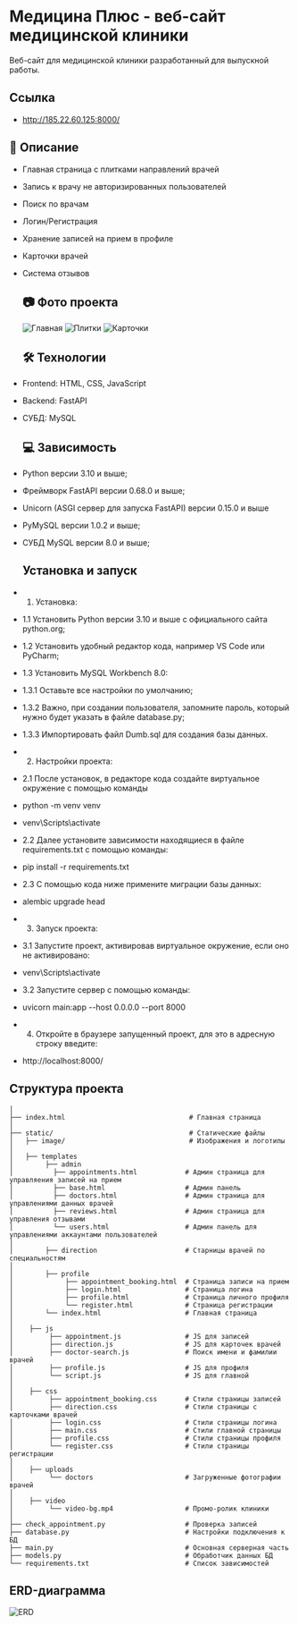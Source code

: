 # Медицина Плюс - веб-сайт медицинской клиники
Веб-сайт для медицинской клиники разработанный для выпускной работы.

## Ссылка

- http://185.22.60.125:8000/

## 📌 Описание

- Главная страница с плитками направлений врачей
- Запись к врачу не авторизированных пользователей
- Поиск по врачам 
- Логин/Регистрация 
- Хранение записей на прием в профиле
- Карточки врачей
- Система отзывов

  ## 📷 Фото проекта

  ![Главная](https://github.com/lisitsya567/image_1/blob/main/main.png)
  ![Плитки](https://github.com/lisitsya567/image_1/blob/main/plitki.png)
  ![Карточки](https://github.com/lisitsya567/image_1/blob/main/vra4i.png)

  ## 🛠️ Технологии

- Frontend: HTML, CSS, JavaScript
- Backend: FastAPI
- СУБД: MySQL

  ## 💻 Зависимость

- Python версии 3.10 и выше;
- Фреймворк FastAPI версии 0.68.0 и выше;
- Unicorn (ASGI сервер для запуска FastAPI) версии 0.15.0 и выше
- PyMySQL версии 1.0.2 и выше;
- СУБД MySQL версии 8.0 и выше;

  ## Установка и запуск

- 1. Установка:
- 1.1 Установить Python версии 3.10 и выше с официального сайта python.org;
- 1.2 Установить удобный редактор кода, например VS Code или PyCharm;
- 1.3 Установить MySQL Workbench 8.0:
- 1.3.1 Оставьте все настройки по умолчанию;
- 1.3.2 Важно, при создании пользователя, запомните пароль, который нужно будет указать в файле database.py;
- 1.3.3 Импортировать файл Dumb.sql для создания базы данных.
- 2. Настройки проекта:
- 2.1 После установок, в редакторе кода создайте виртуальное окружение с помощью команды
- python -m venv venv
- venv\Scripts\activate
- 2.2 Далее установите зависимости находящиеся в файле requirements.txt с помощью команды:
- pip install -r requirements.txt
- 2.3 С помощью кода ниже примените миграции базы данных:
- alembic upgrade head
- 3. Запуск проекта:
- 3.1 Запустите проект, активировав виртуальное окружение, если оно не активировано:
- venv\Scripts\activate
- 3.2 Запустите сервер с помощью команды:
- uvicorn main:app --host 0.0.0.0 --port 8000
- 4. Откройте в браузере запущенный проект, для это в адресную строку введите:
- http://localhost:8000/

## Структура проекта

```
│
├── index.html                               # Главная страница                   
│
├── static/                                  # Статические файлы
│   ├── image/                               # Изображения и логотипы
│ 
│   ├── templates
│        ├── admin
│          ├── appointments.html            # Админ страница для управляения записей на прием
│          ├── base.html                    # Админ панель
│          ├── doctors.html                 # Админ страница для управлениями данных врачей
│          ├── reviews.html                 # Админ страница для управления отзывами
│          └── users.html                   # Админ панель для управлениями аккаунтами пользователей
│ 
│        ├── direction                      # Старницы врачей по специальностям
│ 
│        ├── profile
│             ├── appointment_booking.html  # Страница записи на прием
│             ├── login.html                # Страница логина
│             ├── profile.html              # Страница личного профиля
│             └── register.html             # Страница регистрации
│        └── index.html                     # Главная страница
│  
│    ├── js
│         ├── appointment.js                # JS для записей
│         ├── direction.js                  # JS для карточек врачей
│         ├── doctor-search.js              # Поиск имени и фамилии врачей
│         ├── profile.js                    # JS для профиля
│         └── script.js                     # JS для главной
│ 
│    ├── css
│         ├── appointment_booking.css       # Стили страницы записей
│         ├── direction.css                 # Стили страницы с карточками врачей
│         ├── login.css                     # Стили страницы логина
│         ├── main.css                      # Стили главной страницы
│         ├── profile.css                   # Стили страницы профиля
│         └── register.css                  # Стили страницы регистрации
│ 
│    ├── uploads
│         └── doctors                       # Загруженные фотографии врачей
│ 
│    ├── video
│         └── video-bg.mp4                  # Промо-ролик клиники
│
├── check_appointment.py                    # Проверка записей
├── database.py                             # Настройки подключения к БД
├── main.py                                 # Основная серверная часть
├── models.py                               # Обработчик данных БД
└── requirements.txt                        # Список зависимостей

```

## ERD-диаграмма 

![ERD](https://github.com/lisitsya567/image_1/blob/main/bd%20m%2B.png)
